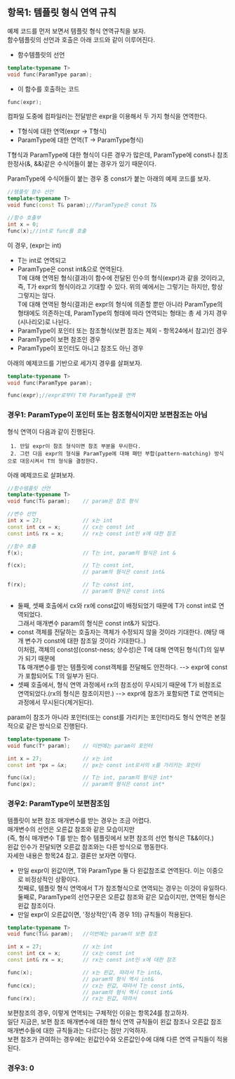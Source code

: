 ## 항목1: 템플릿 형식 연역 규칙
예제 코드를 먼저 보면서 템플릿 형식 연역규칙을 보자.  
함수템플릿의 선언과 호출은 아래 코드와 같이 이루어진다.  
 - 함수템플릿의 선언  
~~~C++
template<typename T>
void func(ParamType param);
~~~
  
 - 이 함수를 호출하는 코드  
~~~C++
func(expr);
~~~
  
컴파일 도중에 컴파일러는 전달받은 expr을 이용해서 두 가지 형식을 연역한다.  
 - T형식에 대한 연역(expr -> T형식)
 - ParamType에 대한 연역(T -> ParamType형식)
  
T형식과 ParamType에 대한 형식이 다른 경우가 많은데, ParamType에 const나 참조 한정사(&, &&)같은 수식어들이 붙는 경우가 있기 때문이다.  
  
ParamType에 수식어들이 붙는 경우 중 const가 붙는 아래의 예제 코드를 보자.  
~~~C++
//템플릿 함수 선언
template<typename T>
void func(const T& param);//ParamType은 const T&

//함수 호출부
int x = 0;
func(x);//int로 func를 호출
~~~
  
이 경우, (expr는 int)
 - T는 int로 연역되고  
 - ParamType은 const int&으로 연역된다.  
T에 대해 연역된 형식(결과)이 함수에 전달된 인수의 형식(expr)과 같을 것이라고,  
즉, T가 expr의 형식이라고 기대할 수 있다. 위의 예에서는 그렇기는 하지만, 항상 그렇지는 않다.  
T에 대해 연역된 형식(결과)은 expr의 형식에 의존할 뿐만 아니라 ParamType의 형태에도 의존하는데, 
ParamType의 형태에 따라 연역되는 형태는 총 세 가지 경우(시나리오)로 나뉜다.  
 - ParamType이 포인터 또는 참조형식(보편 참조는 제외 - 항목24에서 참고)인 경우  
 - ParamType이 보편 참조인 경우  
 - ParamType이 포인터도 아니고 참조도 아닌 경우  

아래의 예제코드를 기반으로 세가지 경우를 살펴보자.  
~~~C++
template<typename T>
void func(ParamType param);

func(expr);//expr로부터 T와 ParamType을 연역
~~~
  
### 경우1: ParamType이 포인터 또는 참조형식이지만 보편참조는 아님
형식 연역이 다음과 같이 진행된다.  
~~~
 1. 만일 expr이 참조 형식이면 참조 부분을 무시한다.
 2. 그런 다음 expr의 형식을 ParamType에 대해 패턴 부합(pattern-matching) 방식으로 대응시켜서 T의 형식을 결정한다.  
~~~
아래 예제코드로 살펴보자.  
~~~C++
//함수템플릿 선언
template<typename T>
void func(T& param);    // param은 참조 형식

//변수 선언
int x = 27;             // x는 int
const int cx = x;       // cx는 const int
const int& rx = x;      // rx는 const int인 x에 대한 참조

//함수 호출
f(x);                   // T는 int, param의 형식은 int &

f(cx);                  // T는 const int,
                        // param의 형식은 const int&

f(rx);                  // T는 const int,
                        // param의 형식은 const int&
~~~  
 - 둘째, 셋째 호출에서 cx와 rx에 const값이 배정되었기 때문에 T가 const int로 연역되었다.  
 그래서 매개변수 param의 형식은 const int&가 되었다.  
 - const 객체를 전달하는 호출자는 객체가 수정되지 않을 것이라 기대한다. (해당 매개 변수가 const에 대한 참조일 것이라 기대한다..)  
 이처럼, 객체의 const성(const-ness; 상수성)은 T에 대해 연역된 형식(T)의 일부가 되기 때문에  
 T& 매개변수를 받는 템플릿에 const객체를 전달해도 안전하다. --> expr에 const가 포함되어도 T의 일부가 된다.  
 - 셋째 호출에서, 형식 연역 과정에서 rx의 참조성이 무시되기 때문에 T가 비참조로 연역되었다.(rx의 형식은 참조이지만.) --> expr에 참조가 포함되면 T로 연역되는 과정에서 무시된다(제거된다).  

param이 참조가 아니라 포인터(또는 const를 가리키는 포인터)라도 형식 연역은 본질적으로 같은 방식으로 진행된다.  
~~~C++
template<typename T>
void func(T* param);    // 이번에는 param이 포인터

int x = 27;             // x는 int
const int *px = &x;     // px는 const int로서의 x를 가리키는 포인터

func(&x);               // T는 int, param의 형식은 int*
func(px);               // param의 형식은 const int*
~~~

### 경우2: ParamType이 보편참조임
템플릿이 보편 참조 매개변수를 받는 경우는 조금 어렵다.  
매개변수의 선언은 오른값 참조와 같은 모습이지만  
(즉, 형식 매개변수 T를 받는 함수 템플릿에서 보편 참조의 선언 형식은 T&&이다.)  
왼값 인수가 전달되면 오른값 참조와는 다른 방식으로 행동한다.  
자세한 내용은 항목24 참고. 결론만 보자면 이렿다.  
 - 만일 expr이 왼값이면, T와 ParamType 둘 다 왼값참조로 연역된다. 이는 이중으로 비정상적인 상황이다.  
 첫째로, 템플릿 형식 연역에서 T가 참조형식으로 연역되는 경우는 이것이 유일하다.  
 둘째로, ParamType의 선언구문은 오른값 참조와 같은 모습이지만, 연역된 형식은 왼값 참조이다.  
 - 만일 expr이 오른값이면, '정상적인'(즉 경우 1의) 규칙들이 적용된다.  
  
~~~C++
template<typename T>
void func(T&& param);   //이번에는 param이 보편 참조

int x = 27;             // x는 int
const int cx = x;       // cx는 const int
const int& rx = x;      // rx는 const int인 x에 대한 참조

func(x);                // x는 왼값, 따라서 T는 int&,
                        // param의 형식 역시 int&
func(cx);               // cx는 왼값, 따라서 T는 const int&,
                        // param의 형식 역시 const int&
func(rx);               // rx는 왼값, 따라서
~~~
  
  보편참조의 경우, 이렇게 연역되는 구체적인 이유는 항목24를 참고하자.  
  일단 지금은, 보편 참조 매개변수에 대한 형식 연역 규칙들이 왼값 참조나 오른값 참조 매개변수들에 대한 규칙들과는 다르다는 점만 기억하자.  
  보편 참조가 관여하는 경우에는 왼값인수와 오른값인수에 대해 다른 연역 규칙들이 적용된다.  
  
### 경우3: 0
  